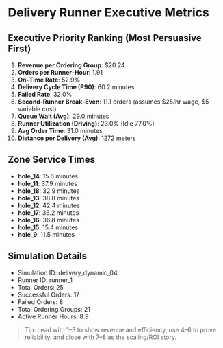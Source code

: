 # Delivery Runner Executive Metrics

## Executive Priority Ranking (Most Persuasive First)
1. **Revenue per Ordering Group**: $20.24
2. **Orders per Runner‑Hour**: 1.91
3. **On‑Time Rate**: 52.9%
4. **Delivery Cycle Time (P90)**: 60.2 minutes
5. **Failed Rate**: 32.0%
6. **Second‑Runner Break‑Even**: 11.1 orders (assumes $25/hr wage, $5 variable cost)
7. **Queue Wait (Avg)**: 29.0 minutes
8. **Runner Utilization (Driving)**: 23.0% (Idle 77.0%)
9. **Avg Order Time**: 31.0 minutes
10. **Distance per Delivery (Avg)**: 1272 meters

## Zone Service Times
- **hole_14**: 15.6 minutes
- **hole_11**: 37.9 minutes
- **hole_18**: 32.9 minutes
- **hole_13**: 38.8 minutes
- **hole_12**: 42.4 minutes
- **hole_17**: 36.2 minutes
- **hole_16**: 36.8 minutes
- **hole_15**: 15.4 minutes
- **hole_9**: 11.5 minutes


## Simulation Details
- Simulation ID: delivery_dynamic_04
- Runner ID: runner_1
- Total Orders: 25
- Successful Orders: 17
- Failed Orders: 8
- Total Ordering Groups: 21
- Active Runner Hours: 8.9

> Tip: Lead with 1–3 to show revenue and efficiency, use 4–6 to prove reliability, and close with 7–8 as the scaling/ROI story.
